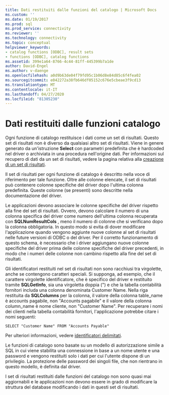 ```yaml
---
title: Dati restituiti dalle funzioni del catalogo | Microsoft Docs
ms.custom: ''
ms.date: 01/19/2017
ms.prod: sql
ms.prod_service: connectivity
ms.reviewer: ''
ms.technology: connectivity
ms.topic: conceptual
helpviewer_keywords:
- catalog functions [ODBC], result sets
- functions [ODBC], catalog functions
ms.assetid: 399e1a64-8766-4c44-81ff-445399b7a1de
author: David-Engel
ms.author: v-daenge
ms.openlocfilehash: a0d9b63de04f79fd95c1b06d8e84d85c6f4fea02
ms.sourcegitcommit: e042272a38fb646df05152c676e5cbeae3f9cd13
ms.translationtype: MT
ms.contentlocale: it-IT
ms.lasthandoff: 04/27/2020
ms.locfileid: "81305230"
---
```

# <a name="data-returned-by-catalog-functions"></a>Dati restituiti dalle funzioni catalogo
Ogni funzione di catalogo restituisce i dati come un set di risultati. Questo set di risultati non è diverso da qualsiasi altro set di risultati. Viene in genere generato da un'istruzione **Select** con parametri predefinita che è hardcoded nel driver o archiviata in una procedura nell'origine dati. Per informazioni sul recupero di dati da un set di risultati, vedere la pagina relativa alla [creazione di un set di risultati](../../../odbc/reference/develop-app/was-a-result-set-created.md).  
  
 Il set di risultati per ogni funzione di catalogo è descritto nella voce di riferimento per tale funzione. Oltre alle colonne elencate, il set di risultati può contenere colonne specifiche del driver dopo l'ultima colonna predefinita. Queste colonne (se presenti) sono descritte nella documentazione del driver.  
  
 Le applicazioni devono associare le colonne specifiche del driver rispetto alla fine del set di risultati. Ovvero, devono calcolare il numero di una colonna specifica del driver come numero dell'ultima colonna recuperata con **SQLNumResultCols** , meno il numero di colonne che si verificano dopo la colonna obbligatoria. In questo modo si evita di dover modificare l'applicazione quando vengono aggiunte nuove colonne al set di risultati nelle future versioni di ODBC o del driver. Per il corretto funzionamento di questo schema, è necessario che i driver aggiungano nuove colonne specifiche del driver prima delle colonne specifiche del driver precedenti, in modo che i numeri delle colonne non cambino rispetto alla fine del set di risultati.  
  
 Gli identificatori restituiti nel set di risultati non sono racchiusi tra virgolette, anche se contengono caratteri speciali. Si supponga, ad esempio, che il carattere virgolette identificatore, che è specifico del driver e restituito tramite **SQLGetInfo**, sia una virgoletta doppia (") e che la tabella contabilità fornitori includa una colonna denominata Customer Name. Nella riga restituita da **SQLColumns** per la colonna, il valore della colonna table_name è accounts pagabile, non "Accounts pagabile" e il valore della colonna column_name è nome cliente, non "Customer Name". Per recuperare i nomi dei clienti nella tabella contabilità fornitori, l'applicazione potrebbe citare i nomi seguenti:  
  
```  
SELECT "Customer Name" FROM "Accounts Payable"  
```  
  
 Per ulteriori informazioni, vedere [identificatori delimitati](../../../odbc/reference/develop-app/quoted-identifiers.md).  
  
 Le funzioni di catalogo sono basate su un modello di autorizzazione simile a SQL in cui viene stabilita una connessione in base a un nome utente e una password e vengono restituiti solo i dati per cui l'utente dispone di un privilegio. La protezione delle password dei singoli file, che non rientrano in questo modello, è definita dal driver.  
  
 I set di risultati restituiti dalle funzioni del catalogo non sono quasi mai aggiornabili e le applicazioni non devono essere in grado di modificare la struttura del database modificando i dati in questi set di risultati.
